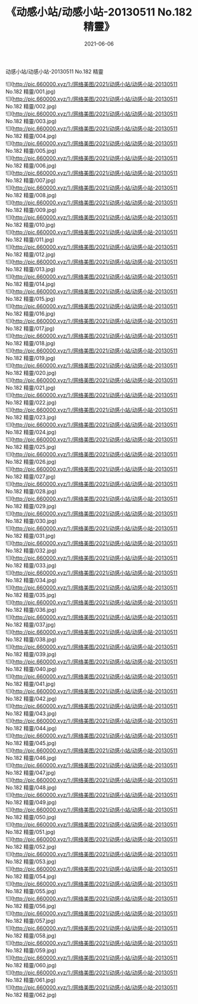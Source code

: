 ﻿---
layout: post
title:  《动感小站/动感小站-20130511 No.182 精靈》
date:   2021-06-06
img: http://pic.660000.xyz/1:/网络美图/2021/动感小站/动感小站-20130511 No.182 精靈/000.jpg
categories: [美女, 清纯, 唯美]
---

动感小站/动感小站-20130511 No.182 精靈

 ![](http://pic.660000.xyz/1:/网络美图/2021/动感小站/动感小站-20130511 No.182 精靈/001.jpg) <br>![](http://pic.660000.xyz/1:/网络美图/2021/动感小站/动感小站-20130511 No.182 精靈/002.jpg) <br>![](http://pic.660000.xyz/1:/网络美图/2021/动感小站/动感小站-20130511 No.182 精靈/003.jpg) <br>![](http://pic.660000.xyz/1:/网络美图/2021/动感小站/动感小站-20130511 No.182 精靈/004.jpg) <br>![](http://pic.660000.xyz/1:/网络美图/2021/动感小站/动感小站-20130511 No.182 精靈/005.jpg) <br>![](http://pic.660000.xyz/1:/网络美图/2021/动感小站/动感小站-20130511 No.182 精靈/006.jpg) <br>![](http://pic.660000.xyz/1:/网络美图/2021/动感小站/动感小站-20130511 No.182 精靈/007.jpg) <br>![](http://pic.660000.xyz/1:/网络美图/2021/动感小站/动感小站-20130511 No.182 精靈/008.jpg) <br>![](http://pic.660000.xyz/1:/网络美图/2021/动感小站/动感小站-20130511 No.182 精靈/009.jpg) <br>![](http://pic.660000.xyz/1:/网络美图/2021/动感小站/动感小站-20130511 No.182 精靈/010.jpg) <br>![](http://pic.660000.xyz/1:/网络美图/2021/动感小站/动感小站-20130511 No.182 精靈/011.jpg) <br>![](http://pic.660000.xyz/1:/网络美图/2021/动感小站/动感小站-20130511 No.182 精靈/012.jpg) <br>![](http://pic.660000.xyz/1:/网络美图/2021/动感小站/动感小站-20130511 No.182 精靈/013.jpg) <br>![](http://pic.660000.xyz/1:/网络美图/2021/动感小站/动感小站-20130511 No.182 精靈/014.jpg) <br>![](http://pic.660000.xyz/1:/网络美图/2021/动感小站/动感小站-20130511 No.182 精靈/015.jpg) <br>![](http://pic.660000.xyz/1:/网络美图/2021/动感小站/动感小站-20130511 No.182 精靈/016.jpg) <br>![](http://pic.660000.xyz/1:/网络美图/2021/动感小站/动感小站-20130511 No.182 精靈/017.jpg) <br>![](http://pic.660000.xyz/1:/网络美图/2021/动感小站/动感小站-20130511 No.182 精靈/018.jpg) <br>![](http://pic.660000.xyz/1:/网络美图/2021/动感小站/动感小站-20130511 No.182 精靈/019.jpg) <br>![](http://pic.660000.xyz/1:/网络美图/2021/动感小站/动感小站-20130511 No.182 精靈/020.jpg) <br>![](http://pic.660000.xyz/1:/网络美图/2021/动感小站/动感小站-20130511 No.182 精靈/021.jpg) <br>![](http://pic.660000.xyz/1:/网络美图/2021/动感小站/动感小站-20130511 No.182 精靈/022.jpg) <br>![](http://pic.660000.xyz/1:/网络美图/2021/动感小站/动感小站-20130511 No.182 精靈/023.jpg) <br>![](http://pic.660000.xyz/1:/网络美图/2021/动感小站/动感小站-20130511 No.182 精靈/024.jpg) <br>![](http://pic.660000.xyz/1:/网络美图/2021/动感小站/动感小站-20130511 No.182 精靈/025.jpg) <br>![](http://pic.660000.xyz/1:/网络美图/2021/动感小站/动感小站-20130511 No.182 精靈/026.jpg) <br>![](http://pic.660000.xyz/1:/网络美图/2021/动感小站/动感小站-20130511 No.182 精靈/027.jpg) <br>![](http://pic.660000.xyz/1:/网络美图/2021/动感小站/动感小站-20130511 No.182 精靈/028.jpg) <br>![](http://pic.660000.xyz/1:/网络美图/2021/动感小站/动感小站-20130511 No.182 精靈/029.jpg) <br>![](http://pic.660000.xyz/1:/网络美图/2021/动感小站/动感小站-20130511 No.182 精靈/030.jpg) <br>![](http://pic.660000.xyz/1:/网络美图/2021/动感小站/动感小站-20130511 No.182 精靈/031.jpg) <br>![](http://pic.660000.xyz/1:/网络美图/2021/动感小站/动感小站-20130511 No.182 精靈/032.jpg) <br>![](http://pic.660000.xyz/1:/网络美图/2021/动感小站/动感小站-20130511 No.182 精靈/033.jpg) <br>![](http://pic.660000.xyz/1:/网络美图/2021/动感小站/动感小站-20130511 No.182 精靈/034.jpg) <br>![](http://pic.660000.xyz/1:/网络美图/2021/动感小站/动感小站-20130511 No.182 精靈/035.jpg) <br>![](http://pic.660000.xyz/1:/网络美图/2021/动感小站/动感小站-20130511 No.182 精靈/036.jpg) <br>![](http://pic.660000.xyz/1:/网络美图/2021/动感小站/动感小站-20130511 No.182 精靈/037.jpg) <br>![](http://pic.660000.xyz/1:/网络美图/2021/动感小站/动感小站-20130511 No.182 精靈/038.jpg) <br>![](http://pic.660000.xyz/1:/网络美图/2021/动感小站/动感小站-20130511 No.182 精靈/039.jpg) <br>![](http://pic.660000.xyz/1:/网络美图/2021/动感小站/动感小站-20130511 No.182 精靈/040.jpg) <br>![](http://pic.660000.xyz/1:/网络美图/2021/动感小站/动感小站-20130511 No.182 精靈/041.jpg) <br>![](http://pic.660000.xyz/1:/网络美图/2021/动感小站/动感小站-20130511 No.182 精靈/042.jpg) <br>![](http://pic.660000.xyz/1:/网络美图/2021/动感小站/动感小站-20130511 No.182 精靈/043.jpg) <br>![](http://pic.660000.xyz/1:/网络美图/2021/动感小站/动感小站-20130511 No.182 精靈/044.jpg) <br>![](http://pic.660000.xyz/1:/网络美图/2021/动感小站/动感小站-20130511 No.182 精靈/045.jpg) <br>![](http://pic.660000.xyz/1:/网络美图/2021/动感小站/动感小站-20130511 No.182 精靈/046.jpg) <br>![](http://pic.660000.xyz/1:/网络美图/2021/动感小站/动感小站-20130511 No.182 精靈/047.jpg) <br>![](http://pic.660000.xyz/1:/网络美图/2021/动感小站/动感小站-20130511 No.182 精靈/048.jpg) <br>![](http://pic.660000.xyz/1:/网络美图/2021/动感小站/动感小站-20130511 No.182 精靈/049.jpg) <br>![](http://pic.660000.xyz/1:/网络美图/2021/动感小站/动感小站-20130511 No.182 精靈/050.jpg) <br>![](http://pic.660000.xyz/1:/网络美图/2021/动感小站/动感小站-20130511 No.182 精靈/051.jpg) <br>![](http://pic.660000.xyz/1:/网络美图/2021/动感小站/动感小站-20130511 No.182 精靈/052.jpg) <br>![](http://pic.660000.xyz/1:/网络美图/2021/动感小站/动感小站-20130511 No.182 精靈/053.jpg) <br>![](http://pic.660000.xyz/1:/网络美图/2021/动感小站/动感小站-20130511 No.182 精靈/054.jpg) <br>![](http://pic.660000.xyz/1:/网络美图/2021/动感小站/动感小站-20130511 No.182 精靈/055.jpg) <br>![](http://pic.660000.xyz/1:/网络美图/2021/动感小站/动感小站-20130511 No.182 精靈/056.jpg) <br>![](http://pic.660000.xyz/1:/网络美图/2021/动感小站/动感小站-20130511 No.182 精靈/057.jpg) <br>![](http://pic.660000.xyz/1:/网络美图/2021/动感小站/动感小站-20130511 No.182 精靈/058.jpg) <br>![](http://pic.660000.xyz/1:/网络美图/2021/动感小站/动感小站-20130511 No.182 精靈/059.jpg) <br>![](http://pic.660000.xyz/1:/网络美图/2021/动感小站/动感小站-20130511 No.182 精靈/060.jpg) <br>![](http://pic.660000.xyz/1:/网络美图/2021/动感小站/动感小站-20130511 No.182 精靈/061.jpg) <br>![](http://pic.660000.xyz/1:/网络美图/2021/动感小站/动感小站-20130511 No.182 精靈/062.jpg) <br>